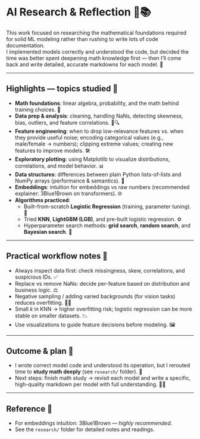 # AI Research & Reflection 🤖📚

This work focused on researching the mathematical foundations required for solid ML modeling rather than rushing to write lots of code documentation.  
I implemented models correctly and understood the code, but decided the time was better spent deepening math knowledge first — then I’ll come back and write detailed, accurate markdowns for each model. 🔁

---

## Highlights — topics studied 📌
- **Math foundations**: linear algebra, probability, and the math behind training choices. 📐  
- **Data prep & analysis**: cleaning, handling NaNs, detecting skewness, bias, outliers, and feature correlations. 🧹🔍  
- **Feature engineering**: when to drop low-relevance features vs. when they provide useful noise; encoding categorical values (e.g., male/female → numbers); clipping extreme values; creating new features to improve models. 🛠️  
- **Exploratory plotting**: using Matplotlib to visualize distributions, correlations, and model behavior. 📊  
- **Data structures**: differences between plain Python lists-of-lists and NumPy arrays (performance & semantics). 🧮  
- **Embeddings**: intuition for embeddings vs raw numbers (recommended explainer: 3Blue1Brown on transformers). 🌐  
- **Algorithms practiced**:  
  - Built-from-scratch **Logistic Regression** (training, parameter tuning). 🧠  
  - Tried **KNN**, **LightGBM (LGB)**, and pre-built logistic regression. ⚙️  
  - Hyperparameter search methods: **grid search**, **random search**, and **Bayesian search**. 🔎

---

## Practical workflow notes 🔧
- Always inspect data first: check missingness, skew, correlations, and suspicious IDs. ✅  
- Replace vs remove NaNs: decide per-feature based on distribution and business logic. ⚖️  
- Negative sampling / adding varied backgrounds (for vision tasks) reduces overfitting. 🚫🎯  
- Small *k* in KNN → higher overfitting risk; logistic regression can be more stable on smaller datasets. 📉  
- Use visualizations to guide feature decisions before modeling. 🖼️

---

## Outcome & plan 🎯
- I wrote correct model code and understood its operation, but I rerouted time to **study math deeply** (see `research/` folder). 📂  
- Next steps: finish math study → revisit each model and write a specific, high-quality markdown per model with full understanding. 🔁✅  
---

## Reference 🔗
- For embeddings intuition: 3Blue1Brown — *highly recommended*.  
- See the `research/` folder for detailed notes and readings.

